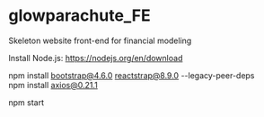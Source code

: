 # glowparachute_FE
Skeleton website front-end for financial modeling

Install Node.js: https://nodejs.org/en/download

npm install bootstrap@4.6.0 reactstrap@8.9.0 --legacy-peer-deps<br>
npm install axios@0.21.1

npm start
